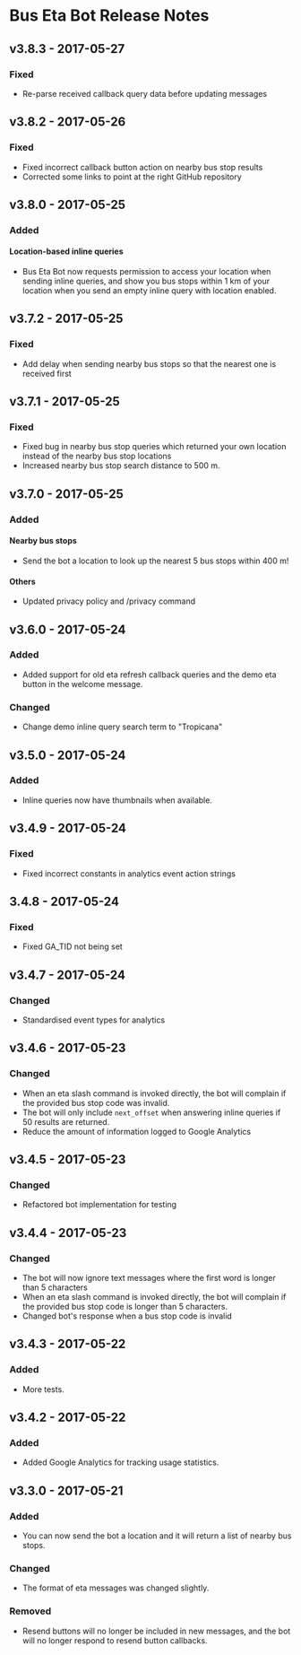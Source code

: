 # Bus Eta Bot Release Notes

## v3.8.3 - 2017-05-27
### Fixed
- Re-parse received callback query data before updating messages

## v3.8.2 - 2017-05-26
### Fixed
- Fixed incorrect callback button action on nearby bus stop results
- Corrected some links to point at the right GitHub repository

## v3.8.0 - 2017-05-25
### Added
#### Location-based inline queries
- Bus Eta Bot now requests permission to access your location when sending inline queries, and show you bus stops 
within 1 km of your location when you send an empty inline query with location enabled.

## v3.7.2 - 2017-05-25
### Fixed
- Add delay when sending nearby bus stops so that the nearest one is received first

## v3.7.1 - 2017-05-25
### Fixed
- Fixed bug in nearby bus stop queries which returned your own location instead of the nearby bus stop locations
- Increased nearby bus stop search distance to 500 m.

## v3.7.0 - 2017-05-25
### Added
#### Nearby bus stops
- Send the bot a location to look up the nearest 5 bus stops within 400 m!

#### Others
- Updated privacy policy and /privacy command

## v3.6.0 - 2017-05-24
### Added
- Added support for old eta refresh callback queries and the demo eta button in the welcome message.

### Changed
- Change demo inline query search term to "Tropicana"

## v3.5.0 - 2017-05-24
### Added
- Inline queries now have thumbnails when available.

## v3.4.9 - 2017-05-24
### Fixed
- Fixed incorrect constants in analytics event action strings

## 3.4.8 - 2017-05-24
### Fixed
- Fixed GA_TID not being set

## v3.4.7 - 2017-05-24
### Changed
- Standardised event types for analytics

## v3.4.6 - 2017-05-23
### Changed
- When an eta slash command is invoked directly, the bot will complain if the provided bus stop code was invalid.
- The bot will only include `next_offset` when answering inline queries if 50 results are returned.
- Reduce the amount of information logged to Google Analytics

## v3.4.5 - 2017-05-23
### Changed
- Refactored bot implementation for testing

## v3.4.4 - 2017-05-23
### Changed
- The bot will now ignore text messages where the first word is longer than 5 characters
- When an eta slash command is invoked directly, the bot will complain if the provided bus stop code is longer than 5 
characters.
- Changed bot's response when a bus stop code is invalid

## v3.4.3 - 2017-05-22
### Added
- More tests.

## v3.4.2 - 2017-05-22
### Added
- Added Google Analytics for tracking usage statistics.

## v3.3.0 - 2017-05-21
### Added
- You can now send the bot a location and it will return a list of nearby bus stops.

### Changed
- The format of eta messages was changed slightly.

### Removed
- Resend buttons will no longer be included in new messages, and the bot will no longer respond to resend button 
callbacks.
